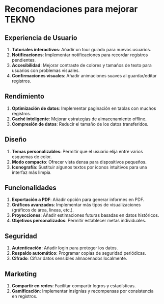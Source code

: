 # Recomendaciones para mejorar TEKNO

## Experiencia de Usuario
1. **Tutoriales interactivos**: Añadir un tour guiado para nuevos usuarios.
2. **Notificaciones**: Implementar notificaciones para recordar registros pendientes.
3. **Accesibilidad**: Mejorar contraste de colores y tamaños de texto para usuarios con problemas visuales.
4. **Confirmaciones visuales**: Añadir animaciones suaves al guardar/editar registros.

## Rendimiento
1. **Optimización de datos**: Implementar paginación en tablas con muchos registros.
2. **Caché inteligente**: Mejorar estrategias de almacenamiento offline.
3. **Compresión de datos**: Reducir el tamaño de los datos transferidos.

## Diseño
1. **Temas personalizables**: Permitir que el usuario elija entre varios esquemas de color.
2. **Modo compacto**: Ofrecer vista densa para dispositivos pequeños.
3. **Iconografía**: Sustituir algunos textos por iconos intuitivos para una interfaz más limpia.

## Funcionalidades
1. **Exportación a PDF**: Añadir opción para generar informes en PDF.
2. **Gráficos avanzados**: Implementar más tipos de visualizaciones (gráficos de área, líneas, etc.).
3. **Proyecciones**: Añadir estimaciones futuras basadas en datos históricos.
4. **Objetivos personalizados**: Permitir establecer metas individuales.

## Seguridad
1. **Autenticación**: Añadir login para proteger los datos.
2. **Respaldo automático**: Programar copias de seguridad periódicas.
3. **Cifrado**: Cifrar datos sensibles almacenados localmente.

## Marketing
1. **Compartir en redes**: Facilitar compartir logros y estadísticas.
2. **Gamificación**: Implementar insignias y recompensas por consistencia en registros.


